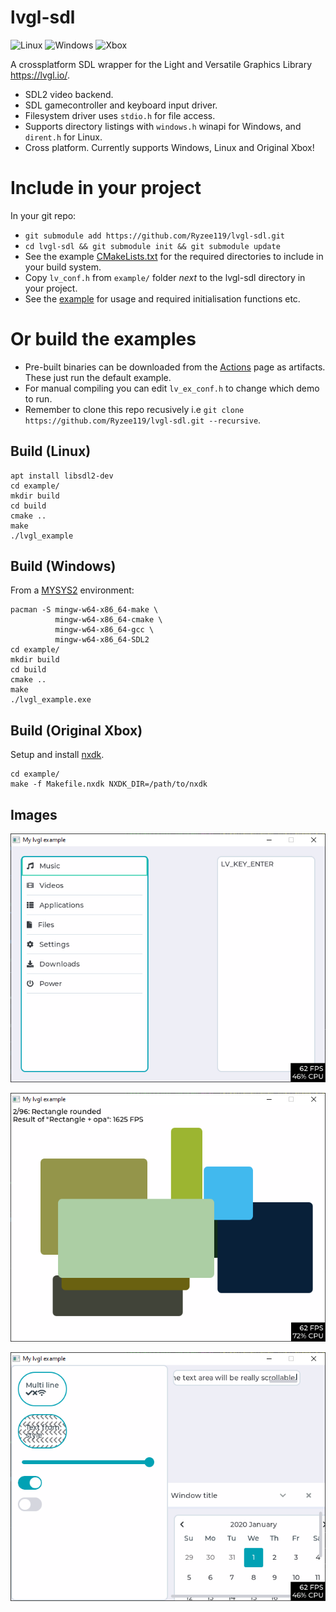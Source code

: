 # lvgl-sdl
![Linux](https://github.com/Ryzee119/nxdk-lvgl/workflows/Linux/badge.svg) ![Windows](https://github.com/Ryzee119/nxdk-lvgl/workflows/Windows/badge.svg) ![Xbox](https://github.com/Ryzee119/nxdk-lvgl/workflows/Xbox/badge.svg)

A crossplatform SDL wrapper for the Light and Versatile Graphics Library https://lvgl.io/.
* SDL2 video backend.
* SDL gamecontroller and keyboard input driver.
* Filesystem driver uses `stdio.h` for file access.
* Supports directory listings with `windows.h` winapi for Windows, and `dirent.h` for Linux.
* Cross platform. Currently supports Windows, Linux and Original Xbox!

# Include in your project
In your git repo:
* `git submodule add https://github.com/Ryzee119/lvgl-sdl.git`
* `cd lvgl-sdl && git submodule init && git submodule update`
* See the example [CMakeLists.txt](./example/CMakeLists.txt) for the required directories to include in your build system.
* Copy `lv_conf.h` from `example/` folder *next* to the lvgl-sdl directory in your project.
* See the [example](./example/example.c) for usage and required initialisation functions etc.

# Or build the examples
* Pre-built binaries can be downloaded from the [Actions](https://github.com/Ryzee119/lvgl-sdl/actions) page as artifacts. These just run the default example.
* For manual compiling you can edit `lv_ex_conf.h` to change which demo to run.
* Remember to clone this repo recusively i.e `git clone https://github.com/Ryzee119/lvgl-sdl.git --recursive`.

## Build (Linux)
```
apt install libsdl2-dev
cd example/
mkdir build
cd build
cmake ..
make
./lvgl_example
```

## Build (Windows)
From a [MYSYS2](https://www.msys2.org/) environment:
```
pacman -S mingw-w64-x86_64-make \
          mingw-w64-x86_64-cmake \
          mingw-w64-x86_64-gcc \
          mingw-w64-x86_64-SDL2
cd example/
mkdir build
cd build
cmake ..
make
./lvgl_example.exe
```

## Build (Original Xbox)
Setup and install [nxdk](https://github.com/XboxDev/nxdk/).
```
cd example/
make -f Makefile.nxdk NXDK_DIR=/path/to/nxdk
```

## Images
![example1](./images/example1.png)

![example2](./images/example2.png)

![example3](./images/example3.png)
